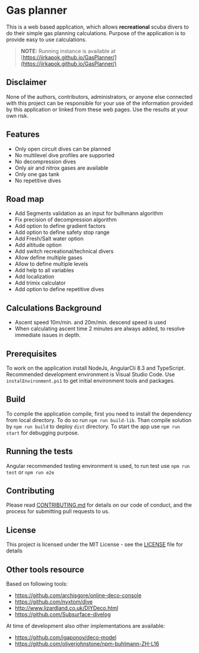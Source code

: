 # Gas planner

This is a web based application, which allows **recreational** scuba divers to do their simple gas planning calculations. Purpose of the application is to provide easy to use calculations.

> **NOTE:** Running instance is available at [https://jirkapok.github.io/GasPlanner/](https://jirkapok.github.io/GasPlanner/)

## Disclaimer

None of the authors, contributors, administrators, or anyone else connected with this project can be responsible for your use of the information provided by this application or linked from these web pages. Use the results at your own risk.

## Features

* Only open circuit dives can be planned
* No multilevel dive profiles are supported
* No decompression dives
* Only air and nitrox gases are available
* Only one gas tank
* No repetitive dives

## Road map

* Add Segments validation as an input for bulhmann algorithm
* Fix precision of decompression algorithm
* Add option to define gradient factors
* Add option to define safety stop range
* Add Fresh/Salt water option
* Add altitude option
* Add switch recreational/technical divers
* Allow define multiple gases
* Allow to define multiple levels
* Add help to all variables
* Add localization
* Add trimix calculator
* Add option to define repetitive dives

## Calculations Background

* Ascent speed 10m/min. and 20m/min. descend speed is used
* When calculating ascent time 2 minutes are always added, to resolve immediate issues in depth.

## Prerequisites

To work on the application install NodeJs, AngularCli 8.3 and TypeScript. Recommended development environment is Visual Studio Code. Use `instalEnvironment.ps1` to get initial environment tools and packages.

## Build

To compile the application compile, first you need to install the dependency from local directory. To do so run `npm run build-lib`.
Than compile solution by `npm run build` to deploy `dist` directory. To start the app use `npm run start` for debugging purpose.

## Running the tests

Angular recommended testing environment is used, to run test use `npm run test` or `npm run e2e`

## Contributing

Please read [CONTRIBUTING.md](CONTRIBUTING.md) for details on our code of conduct, and the process for submitting pull requests to us.

## License

This project is licensed under the MIT License - see the [LICENSE](LICENSE) file for details

## Other tools resource

Based on following tools:

* https://github.com/archisgore/online-deco-console
* https://github.com/nyxtom/dive
* http://www.lizardland.co.uk/DIYDeco.html
* https://github.com/Subsurface-divelog

At time of development also other implementations are available:

* https://github.com/igaponov/deco-model
* https://github.com/oliverjohnstone/npm-buhlmann-ZH-L16
